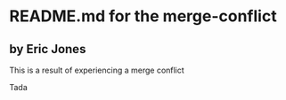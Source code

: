 # README.md for the merge-conflict

##  by Eric Jones

This is a result of experiencing a merge conflict

Tada